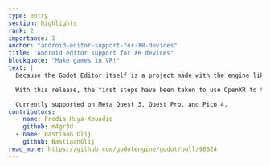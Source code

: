 ```yaml
---
type: entry
section: highlights
rank: 2
importance: 1
anchor: "android-editor-support-for-XR-devices"
title: "Android editor support for XR devices"
blockquote: "Make games in VR!"
text: |
  Because the Godot Editor itself is a project made with the engine like any other, it can be made available in more unconventional places like the web or on mobile.

  With this release, the first steps have been taken to use OpenXR to transfer the existing Android editor into the context of XR headsets.

  Currently supported on Meta Quest 3, Quest Pro, and Pico 4.
contributors:
  - name: Fredia Huya-Kouadio
    github: m4gr3d
  - name: Bastiaan Olij
    github: BastiaanOlij
read_more: https://github.com/godotengine/godot/pull/96624
---
```

